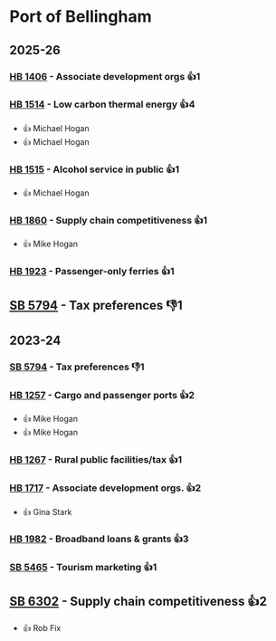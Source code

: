 # Port of Bellingham
## 2025-26

### [HB 1406](/bill/2025-26/hb/1406/) - Associate development orgs 👍1  

### [HB 1514](/bill/2025-26/hb/1514/) - Low carbon thermal energy 👍4  
* 👍 Michael Hogan
* 👍 Michael Hogan

### [HB 1515](/bill/2025-26/hb/1515/) - Alcohol service in public 👍1  
* 👍 Michael Hogan

### [HB 1860](/bill/2025-26/hb/1860/) - Supply chain competitiveness 👍1  
* 👍 Mike Hogan

### [HB 1923](/bill/2025-26/hb/1923/) - Passenger-only ferries 👍1  

## [SB 5794](/bill/2025-26/sb/5794/) - Tax preferences  👎1 

## 2023-24

### [SB 5794](/bill/2023-24/sb/5794/) - Tax preferences  👎1 

### [HB 1257](/bill/2023-24/hb/1257/) - Cargo and passenger ports 👍2  
* 👍 Mike Hogan
* 👍 Mike Hogan

### [HB 1267](/bill/2023-24/hb/1267/) - Rural public facilities/tax 👍1  

### [HB 1717](/bill/2023-24/hb/1717/) - Associate development orgs. 👍2  
* 👍 Gina Stark

### [HB 1982](/bill/2023-24/hb/1982/) - Broadband loans & grants 👍3  

### [SB 5465](/bill/2023-24/sb/5465/) - Tourism marketing 👍1  

## [SB 6302](/bill/2023-24/sb/6302/) - Supply chain competitiveness 👍2  
* 👍 Rob Fix
